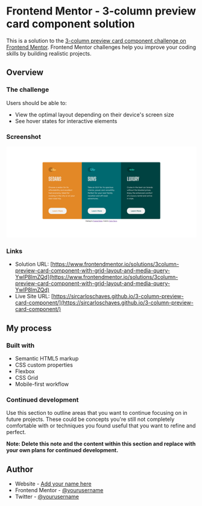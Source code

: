 # Frontend Mentor - 3-column preview card component solution

This is a solution to the [3-column preview card component challenge on Frontend Mentor](https://www.frontendmentor.io/challenges/3column-preview-card-component-pH92eAR2-). Frontend Mentor challenges help you improve your coding skills by building realistic projects. 



## Overview

### The challenge

Users should be able to:

- View the optimal layout depending on their device's screen size
- See hover states for interactive elements

### Screenshot

![](/images/desktop.png)

### Links

- Solution URL: [https://www.frontendmentor.io/solutions/3column-preview-card-component-with-grid-layout-and-media-query-YwlP8lmZQd](https://www.frontendmentor.io/solutions/3column-preview-card-component-with-grid-layout-and-media-query-YwlP8lmZQd)
- Live Site URL: [https://sircarloschaves.github.io/3-column-preview-card-component/](https://sircarloschaves.github.io/3-column-preview-card-component/)

## My process

### Built with

- Semantic HTML5 markup
- CSS custom properties
- Flexbox
- CSS Grid
- Mobile-first workflow

### Continued development

Use this section to outline areas that you want to continue focusing on in future projects. These could be concepts you're still not completely comfortable with or techniques you found useful that you want to refine and perfect.

**Note: Delete this note and the content within this section and replace with your own plans for continued development.**

## Author

- Website - [Add your name here](https://www.your-site.com)
- Frontend Mentor - [@yourusername](https://www.frontendmentor.io/profile/yourusername)
- Twitter - [@yourusername](https://www.twitter.com/yourusername)

